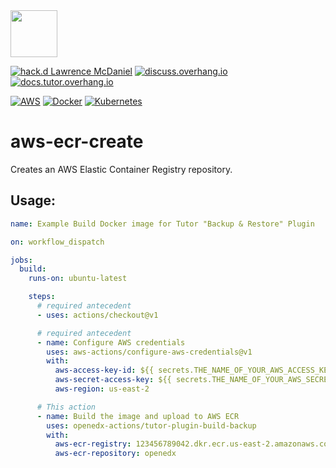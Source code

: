 <img src="https://avatars.githubusercontent.com/u/40179672" width="75">

[![hack.d Lawrence McDaniel](https://img.shields.io/badge/hack.d-Lawrence%20McDaniel-orange.svg)](https://lawrencemcdaniel.com)
[![discuss.overhang.io](https://img.shields.io/static/v1?logo=discourse&label=Forums&style=flat-square&color=ff0080&message=discuss.overhang.io)](https://discuss.overhang.io)
[![docs.tutor.overhang.io](https://img.shields.io/static/v1?logo=readthedocs&label=Documentation&style=flat-square&color=blue&message=docs.tutor.overhang.io)](https://docs.tutor.overhang.io)

[![AWS](https://img.shields.io/badge/AWS-%23FF9900.svg?style=for-the-badge&logo=amazon-aws&logoColor=white)](https://aws.amazon.com/)
[![Docker](https://img.shields.io/badge/docker-%230db7ed.svg?style=for-the-badge&logo=docker&logoColor=white)](https://www.docker.com/)
[![Kubernetes](https://img.shields.io/badge/kubernetes-%23326ce5.svg?style=for-the-badge&logo=kubernetes&logoColor=white)](https://kubernetes.io/)

# aws-ecr-create

Creates an AWS Elastic Container Registry repository.
## Usage:


```yaml
name: Example Build Docker image for Tutor "Backup & Restore" Plugin

on: workflow_dispatch

jobs:
  build:
    runs-on: ubuntu-latest

    steps:
      # required antecedent
      - uses: actions/checkout@v1

      # required antecedent
      - name: Configure AWS credentials
        uses: aws-actions/configure-aws-credentials@v1
        with:
          aws-access-key-id: ${{ secrets.THE_NAME_OF_YOUR_AWS_ACCESS_KEY_ID }}
          aws-secret-access-key: ${{ secrets.THE_NAME_OF_YOUR_AWS_SECRET_ACCESS_KEY }}
          aws-region: us-east-2

      # This action
      - name: Build the image and upload to AWS ECR
        uses: openedx-actions/tutor-plugin-build-backup
        with:
          aws-ecr-registry: 123456789042.dkr.ecr.us-east-2.amazonaws.com
          aws-ecr-repository: openedx
```
